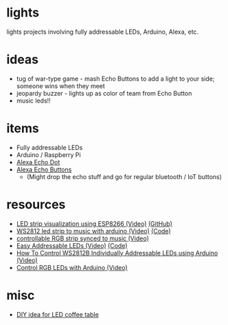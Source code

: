 # lights
lights projects involving fully addressable LEDs, Arduino, Alexa, etc.

# ideas
- tug of war-type game - mash Echo Buttons to add a light to your side; someone wins when they meet
- jeopardy buzzer - lights up as color of team from Echo Button
- music leds!!

# items
- Fully addressable LEDs
- Arduino / Raspberry Pi
- [Alexa Echo Dot](https://www.amazon.com/Amazon-Echo-Dot-Portable-Bluetooth-Speaker-with-Alexa-Black/dp/B01DFKC2SO) 
- [Alexa Echo Buttons](https://www.amazon.com/Echo-Buttons-Alexa-Gadget-Pack/dp/B072C4KCQH)
  - (Might drop the echo stuff and go for regular bluetooth / IoT buttons)
  
# resources
- [LED strip visualization using ESP8266 (Video)](https://www.youtube.com/watch?v=HNtM7jH5GXg) [(GitHub)](https://github.com/scottlawsonbc/audio-reactive-led-strip)
- [WS2812 led strip to music with arduino (Video)](https://www.youtube.com/watch?v=0PgFK85fIHM) [(Code)](http://textuploader.com/o4ir)
- [controllable RGB strip synced to music (Video)](https://www.youtube.com/watch?v=G1lWJVuKW3Q&t=49s)
- [Easy Addressable LEDs (Video)](https://www.youtube.com/watch?v=VAa4duqMrgs) [(Code)](http://kevindarrah.com/download/arduino_code/WS1812_V4_FOR_VIDEO.ino)
- [How To Control WS2812B Individually Addressable LEDs using Arduino (Video)](https://www.youtube.com/watch?v=UhYu0k2woRM)
- [Control RGB LEDs with Arduino (Video)](https://www.youtube.com/watch?v=QnWZdxMytaA)

# misc
- [DIY idea for LED coffee table](https://www.youtube.com/watch?v=OasbgnLOuPI)

